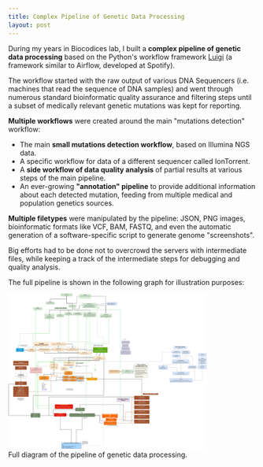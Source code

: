 ```yaml
---
title: Complex Pipeline of Genetic Data Processing
layout: post
---
```


During my years in Biocodices lab, I built a
**complex pipeline of genetic data processing**
 based on the Python's workflow framework
<a href="https://luigi.readthedocs.io/en/stable/">Luigi</a> (a framework similar
to Airflow, developed at Spotify).

The workflow started with the raw output of various DNA Sequencers
(i.e. machines that read the sequence of DNA samples)
and went through numerous standard bioinformatic quality assurance
and filtering steps until a subset of medically relevant genetic
mutations was kept for reporting.

**Multiple workflows** were created around the main "mutations detection"
workflow:

- The main **small mutations detection workflow**, based on Illumina NGS data.
- A specific workflow for data of a different sequencer called IonTorrent.
- A **side workflow of data quality analysis** of partial results at various steps of the main pipeline.
- An ever-growing **"annotation" pipeline** to provide additional information
about each detected mutation, feeding from multiple medical and population genetics sources.

**Multiple filetypes** were manipulated by the pipeline: JSON, PNG images,
bioinformatic formats like VCF, BAM, FASTQ, and even the automatic generation of a software-specific script to generate genome "screenshots".

Big efforts had to be done not to overcrowd the servers with intermediate files,
while keeping a track of the intermediate steps for debugging and quality analysis.

The full pipeline is shown in the following graph for illustration purposes:

<div class="showcase-img">
  <a href="/images/paip/pipeline-chart.png">
    <img class="with-border" src="/images/paip/pipeline-chart.png" width="80%">
  </a>

  <div class="caption">
    Full diagram of the pipeline of genetic data processing.
  </div>
</div>

